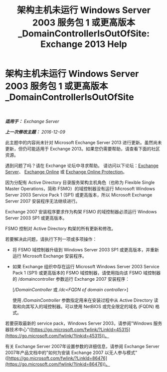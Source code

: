 ﻿---
title: '架构主机未运行 Windows Server 2003 服务包 1 或更高版本_DomainControllerIsOutOfSite: Exchange 2013 Help'
TOCTitle: 架构主机未运行 Windows Server 2003 服务包 1 或更高版本_DomainControllerIsOutOfSite
ms:assetid: 5edbe0b8-7610-4a52-aaaa-38c6a99e7e53
ms:mtpsurl: https://technet.microsoft.com/zh-cn/library/ms.exch.setupreadiness.domaincontrollerisoutofsite(v=EXCHG.150)
ms:contentKeyID: 50490680
ms.date: 05/21/2018
mtps_version: v=EXCHG.150
ms.translationtype: MT
---

# 架构主机未运行 Windows Server 2003 服务包 1 或更高版本\_DomainControllerIsOutOfSite

 

_**适用于：** Exchange Server_

_**上一次修改主题：** 2016-12-09_

此主题中的内容尚未针对 Microsoft Exchange Server 2013 进行更新。虽然尚未更新，但仍可能适用于 Exchange 2013。如果您仍需要帮助，请查看下面的社区资源。

遇到问题了吗？请在 Exchange 论坛中寻求帮助。 请访问以下论坛：[Exchange Server](https://go.microsoft.com/fwlink/p/?linkid=60612)、 [Exchange Online](https://go.microsoft.com/fwlink/p/?linkid=267542) 或 [Exchange Online Protection](https://go.microsoft.com/fwlink/p/?linkid=285351)。

因为分配有 Active Directory 目录服务架构主机角色（也称为 Flexible Single Master Operations，简称 FSMO）的域控制器没有运行 Microsoft Windows Server 2003 Service Pack 1 (SP1) 或更高版本，所以 Microsoft Exchange Server 2007 安装程序无法继续进行。

Exchange 2007 安装程序要求作为构架 FSMO 的域控制器必须运行 Windows Server 2003 SP1 或更高版本。

FSMO 控制对 Active Directory 构架的所有更新和修改。

若要解决此问题，请执行下列一项或多项操作：

  - 将 FSMO 域控制器升级到 Windows Server 2003 SP1 或更高版本，并重新运行 Microsoft Exchange 安装程序。

  - 如果 Exchange 组织中存在运行 Microsoft Windows Server 2003 Service Pack 1 (SP1) 或更高版本的 FSMO 域控制器，请使用指向该 FSMO 域控制器的 /domaincontroller 参数运行 Exchange 2007 安装程序：
    
    \[*/DomainController* 或 */dc\<FQDN of domain controller\>*\]
    
    使用 */DomainController* 参数指定用来在安装过程中从 Active Directory 读取和向其写入的域控制器。可以使用 NetBIOS 或完全限定的域名 (FQDN) 格式。

若要获取最新的 service pack，Windows Server 2003，请参阅"Windows 服务器技术中心"([https://go.microsoft.com/fwlink/?LinkId=45315](https://go.microsoft.com/fwlink/?linkid=45315))。

有关 Exchange Server 2007年设置参数的详细信息，请参阅 Exchange Server 2007年产品文档中的"如何为安装 Exchange 2007 以无人参与模式"([https://go.microsoft.com/fwlink/?LinkId=86476](https://go.microsoft.com/fwlink/?linkid=86476))。

